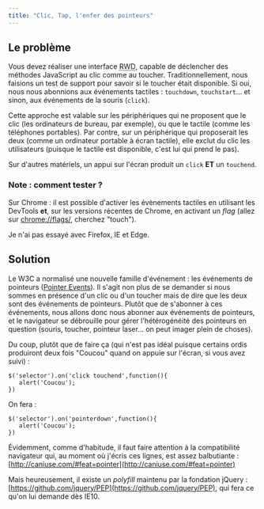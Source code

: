 ```yaml
---
title: "Clic, Tap, l'enfer des pointeurs"
---
```


## Le problème

Vous devez réaliser une interface <abbr title="Responsive Web Design" lang="en">RWD</abbr>, capable de déclencher des méthodes JavaScript au clic comme au toucher. Traditionnellement, nous faisions un test de support pour savoir si le toucher était disponible. Si oui, nous nous abonnions aux événements tactiles : `touchdown`, `touchstart`… et sinon, aux événements de la souris (`click`).

Cette approche est valable sur les périphériques qui ne proposent que le clic (les ordinateurs de bureau, par exemple), ou que le tactile (comme les téléphones portables). Par contre, sur un périphérique qui proposerait les deux (comme un ordinateur portable à écran tactile), elle exclut du clic les utilisateurs (puisque le tactile est disponible, c'est lui qui prend le pas).

Sur d'autres matériels, un appui sur l'écran produit un `click` **ET** un `touchend`.

### Note : comment tester ?

Sur Chrome : il est possible d'activer les évènements tactiles en utilisant les DevTools **et**, sur les versions récentes de Chrome, en activant un _flag_ (allez sur [chrome://flags/](chrome://flags/), cherchez "touch").

Je n'ai pas essayé avec Firefox, IE et Edge.

## Solution

Le W3C a normalisé une nouvelle famille d'événement : les événements de pointeurs ([Pointer Events](https://www.w3.org/TR/pointerevents/)). Il s'agit non plus de se demander si nous sommes en présence d'un clic ou d'un toucher mais de dire que les deux sont des événements de pointeurs. Plutôt que de s'abonner à ces événements, nous allons donc nous abonner aux événements de pointeurs, et le navigateur se débrouille pour gérer l'hétérogénéité des pointeurs en question (souris, toucher, pointeur laser… on peut imager plein de choses).

Du coup, plutôt que de faire ça (qui n'est pas idéal puisque certains ordis produiront deux fois "Coucou" quand on appuie sur l'écran, si vous avez suivi) :

```
$('selector').on('click touchend',function(){
   alert('Coucou');
})
```

On fera :

```
$('selector').on('pointerdown',function(){
   alert('Coucou');
})
```

Évidemment, comme d'habitude, il faut faire attention à la compatibilité navigateur qui, au moment où j'écris ces lignes, est assez balbutiante : [http://caniuse.com/#feat=pointer](http://caniuse.com/#feat=pointer)

Mais heureusement, il existe un _polyfill_ maintenu par la fondation jQuery : [https://github.com/jquery/PEP](https://github.com/jquery/PEP), qui fera ce qu'on lui demande dès IE10.
